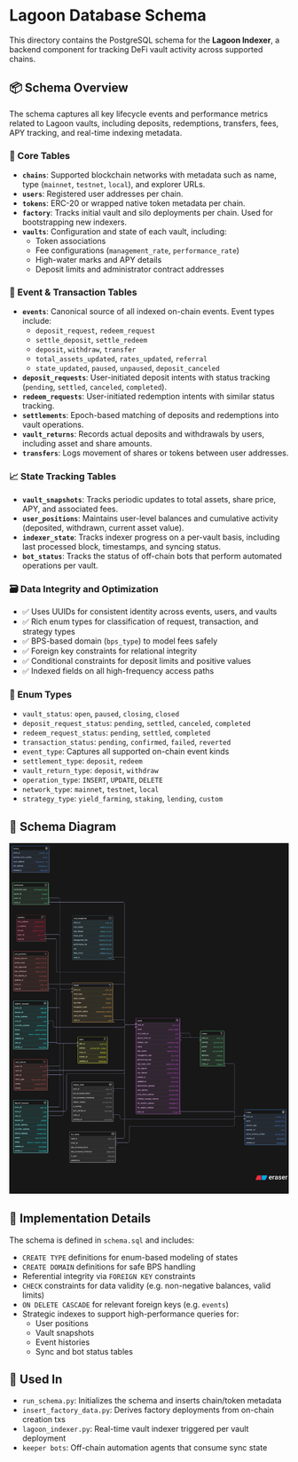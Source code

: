 # Lagoon Database Schema

This directory contains the PostgreSQL schema for the **Lagoon Indexer**, a backend component for tracking DeFi vault activity across supported chains.

## 📦 Schema Overview

The schema captures all key lifecycle events and performance metrics related to Lagoon vaults, including deposits, redemptions, transfers, fees, APY tracking, and real-time indexing metadata.

### 🧩 Core Tables

- **`chains`**: Supported blockchain networks with metadata such as name, type (`mainnet`, `testnet`, `local`), and explorer URLs.
- **`users`**: Registered user addresses per chain.
- **`tokens`**: ERC-20 or wrapped native token metadata per chain.
- **`factory`**: Tracks initial vault and silo deployments per chain. Used for bootstrapping new indexers.
- **`vaults`**: Configuration and state of each vault, including:
  - Token associations
  - Fee configurations (`management_rate`, `performance_rate`)
  - High-water marks and APY details
  - Deposit limits and administrator contract addresses

### 🔁 Event & Transaction Tables

- **`events`**: Canonical source of all indexed on-chain events. Event types include:
  - `deposit_request`, `redeem_request`
  - `settle_deposit`, `settle_redeem`
  - `deposit`, `withdraw`, `transfer`
  - `total_assets_updated`, `rates_updated`, `referral`
  - `state_updated`, `paused`, `unpaused`, `deposit_canceled`
- **`deposit_requests`**: User-initiated deposit intents with status tracking (`pending`, `settled`, `canceled`, `completed`).
- **`redeem_requests`**: User-initiated redemption intents with similar status tracking.
- **`settlements`**: Epoch-based matching of deposits and redemptions into vault operations.
- **`vault_returns`**: Records actual deposits and withdrawals by users, including asset and share amounts.
- **`transfers`**: Logs movement of shares or tokens between user addresses.

### 📈 State Tracking Tables

- **`vault_snapshots`**: Tracks periodic updates to total assets, share price, APY, and associated fees.
- **`user_positions`**: Maintains user-level balances and cumulative activity (deposited, withdrawn, current asset value).
- **`indexer_state`**: Tracks indexer progress on a per-vault basis, including last processed block, timestamps, and syncing status.
- **`bot_status`**: Tracks the status of off-chain bots that perform automated operations per vault.

### 🗃️ Data Integrity and Optimization

- ✅ Uses UUIDs for consistent identity across events, users, and vaults
- ✅ Rich enum types for classification of request, transaction, and strategy types
- ✅ BPS-based domain (`bps_type`) to model fees safely
- ✅ Foreign key constraints for relational integrity
- ✅ Conditional constraints for deposit limits and positive values
- ✅ Indexed fields on all high-frequency access paths

### 🧪 Enum Types

- `vault_status`: `open`, `paused`, `closing`, `closed`
- `deposit_request_status`: `pending`, `settled`, `canceled`, `completed`
- `redeem_request_status`: `pending`, `settled`, `completed`
- `transaction_status`: `pending`, `confirmed`, `failed`, `reverted`
- `event_type`: Captures all supported on-chain event kinds
- `settlement_type`: `deposit`, `redeem`
- `vault_return_type`: `deposit`, `withdraw`
- `operation_type`: `INSERT`, `UPDATE`, `DELETE`
- `network_type`: `mainnet`, `testnet`, `local`
- `strategy_type`: `yield_farming`, `staking`, `lending`, `custom`

## 📐 Schema Diagram

![Lagoon Database Schema](Lagoon%20DB%20Schema.png)

## 📄 Implementation Details

The schema is defined in `schema.sql` and includes:

- `CREATE TYPE` definitions for enum-based modeling of states
- `CREATE DOMAIN` definitions for safe BPS handling
- Referential integrity via `FOREIGN KEY` constraints
- `CHECK` constraints for data validity (e.g. non-negative balances, valid limits)
- `ON DELETE CASCADE` for relevant foreign keys (e.g. `events`)
- Strategic indexes to support high-performance queries for:
  - User positions
  - Vault snapshots
  - Event histories
  - Sync and bot status tables

## 🧰 Used In

- `run_schema.py`: Initializes the schema and inserts chain/token metadata
- `insert_factory_data.py`: Derives factory deployments from on-chain creation txs
- `lagoon_indexer.py`: Real-time vault indexer triggered per vault deployment
- `keeper bots`: Off-chain automation agents that consume sync state
